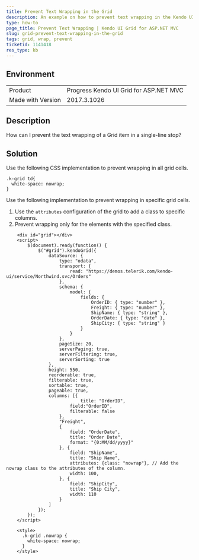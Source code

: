 ```yaml
---
title: Prevent Text Wrapping in the Grid
description: An example on how to prevent text wrapping in the Kendo UI Grid.
type: how-to
page_title: Prevent Text Wrapping | Kendo UI Grid for ASP.NET MVC
slug: grid-prevent-text-wrapping-in-the-grid
tags: grid, wrap, prevent
ticketid: 1141418
res_type: kb
---
```


## Environment

<table>
 <tr>
  <td>Product</td>
  <td>Progress Kendo UI Grid for ASP.NET MVC</td>
 </tr>
 <tr>
  <td>Made with Version</td>
  <td>2017.3.1026</td>
 </tr></table>


## Description

How can I prevent the text wrapping of a Grid item in a single-line stop?

## Solution

Use the following CSS implementation to prevent wrapping in all grid cells.

```
.k-grid td{
  white-space: nowrap;
}
```

Use the following implementation to prevent wrapping in specific grid cells.

1. Use the `attributes` configuration of the grid to add a class to specific columns.
1. Prevent wrapping only for the elements with the specified class.

```dojo
    <div id="grid"></div>
    <script>
        $(document).ready(function() {
            $("#grid").kendoGrid({
                dataSource: {
                    type: "odata",
                    transport: {
                        read: "https://demos.telerik.com/kendo-ui/service/Northwind.svc/Orders"
                    },
                    schema: {
                        model: {
                            fields: {
                                OrderID: { type: "number" },
                                Freight: { type: "number" },
                                ShipName: { type: "string" },
                                OrderDate: { type: "date" },
                                ShipCity: { type: "string" }
                            }
                        }
                    },
                    pageSize: 20,
                    serverPaging: true,
                    serverFiltering: true,
                    serverSorting: true
                },
                height: 550,
              	reorderable: true,
                filterable: true,
                sortable: true,
                pageable: true,
                columns: [{
                  			title: "OrderID",
                        field:"OrderID",
                        filterable: false
                    },
                    "Freight",
                    {
                        field: "OrderDate",
                        title: "Order Date",
                        format: "{0:MM/dd/yyyy}"
                    }, {
                        field: "ShipName",
                        title: "Ship Name",
                      	attributes: {class: "nowrap"}, // Add the nowrap class to the attributes of the column.
                      	width: 100,
                    }, {
                        field: "ShipCity",
                        title: "Ship City",
                      	width: 110
                    }
                ]
            });
        });
    </script>
    
    <style>
      .k-grid .nowrap {
        white-space: nowrap;
      }
    </style>
```
